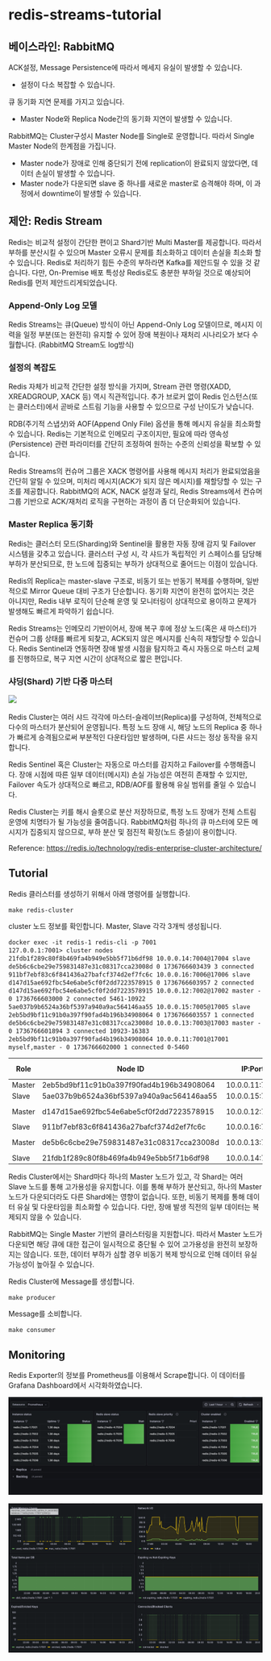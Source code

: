 # redis-streams-tutorial


## 베이스라인: RabbitMQ

ACK설정, Message Persistence에 따라서 메세지 유실이 발생할 수 있습니다.
- 설정이 다소 복잡할 수 있습니다.

큐 동기화 지연 문제를 가지고 있습니다.
- Master Node와 Replica Node간의 동기화 지연이 발생할 수 있습니다.

RabbitMQ는 Cluster구성시 Master Node를 Single로 운영합니다. 따라서 Single Master Node의 한계점을 가집니다.
- Master node가 장애로 인해 중단되기 전에 replication이 완료되지 않았다면, 데이터 손실이 발생할 수 있습니다.
- Master node가 다운되면 slave 중 하나를 새로운 master로 승격해야 하며, 이 과정에서 downtime이 발생할 수 있습니다.

## 제안: Redis Stream

Redis는 비교적 설정이 간단한 편이고 Shard기반 Multi Master를 제공합니다. 따라서 부하를 분산시킬 수 있으며 Master 오류시 문제를 최소화하고 데이터 손실을 최소화 할 수 있습니다.
Redis로 처리하기 힘든 수준의 부하라면 Kafka를 제안드릴 수 있을 것 같습니다. 다만, On-Premise 배포 특성상 Redis로도 충분한 부하일 것으로 예상되어 Redis를 먼저 제안드리게되었습니다.

### Append-Only Log 모델
Redis Streams는 큐(Queue) 방식이 아닌 Append-Only Log 모델이므로, 메시지 이력을 일정 부분(또는 완전히) 유지할 수 있어 장애 복원이나 재처리 시나리오가 보다 수월합니다. (RabbitMQ Stream도 log방식)

### 설정의 복잡도

Redis 자체가 비교적 간단한 설정 방식을 가지며, Stream 관련 명령(XADD, XREADGROUP, XACK 등) 역시 직관적입니다.
추가 브로커 없이 Redis 인스턴스(또는 클러스터)에서 곧바로 스트림 기능을 사용할 수 있으므로 구성 난이도가 낮습니다.

RDB(주기적 스냅샷)와 AOF(Append Only File) 옵션을 통해 메시지 유실을 최소화할 수 있습니다.
Redis는 기본적으로 인메모리 구조이지만, 필요에 따라 영속성(Persistence) 관련 파라미터를 간단히 조정하여 원하는 수준의 신뢰성을 확보할 수 있습니다.

Redis Streams의 컨슈머 그룹은 XACK 명령어를 사용해 메시지 처리가 완료되었음을 간단히 알릴 수 있으며, 미처리 메시지(ACK가 되지 않은 메시지)를 재할당할 수 있는 구조를 제공합니다.
RabbitMQ의 ACK, NACK 설정과 달리, Redis Streams에서 컨슈머 그룹 기반으로 ACK/재처리 로직을 구현하는 과정이 좀 더 단순화되어 있습니다.

### Master Replica 동기화

Redis는 클러스터 모드(Sharding)와 Sentinel을 활용한 자동 장애 감지 및 Failover 시스템을 갖추고 있습니다.
클러스터 구성 시, 각 샤드가 독립적인 키 스페이스를 담당해 부하가 분산되므로, 한 노드에 집중되는 부하가 상대적으로 줄어드는 이점이 있습니다.

Redis의 Replica는 master-slave 구조로, 비동기 또는 반동기 복제를 수행하며, 일반적으로 Mirror Queue 대비 구조가 단순합니다.
동기화 지연이 완전히 없어지는 것은 아니지만, Redis 내부 로직이 단순해 운영 및 모니터링이 상대적으로 용이하고 문제가 발생해도 빠르게 파악하기 쉽습니다.

Redis Streams는 인메모리 기반이어서, 장애 복구 후에 정상 노드(혹은 새 마스터)가 컨슈머 그룹 상태를 빠르게 되찾고, ACK되지 않은 메시지를 신속히 재할당할 수 있습니다.
Redis Sentinel과 연동하면 장애 발생 시점을 탐지하고 즉시 자동으로 마스터 교체를 진행하므로, 복구 지연 시간이 상대적으로 짧은 편입니다.


### 샤딩(Shard) 기반 다중 마스터

![](https://redis.io/wp-content/uploads/2022/07/Cluster-Architecture-Diagram-Outline-01.svg?&auto=webp&quality=85,75&width=1200)

Redis Cluster는 여러 샤드 각각에 마스터-슬레이브(Replica)를 구성하여, 전체적으로 다수의 마스터가 분산되어 운영됩니다.
특정 노드 장애 시, 해당 노드의 Replica 중 하나가 빠르게 승격됨으로써 부분적인 다운타임만 발생하며, 다른 샤드는 정상 동작을 유지합니다.

Redis Sentinel 혹은 Cluster는 자동으로 마스터를 감지하고 Failover를 수행해줍니다.
장애 시점에 따른 일부 데이터(메시지) 손실 가능성은 여전히 존재할 수 있지만, Failover 속도가 상대적으로 빠르고, RDB/AOF를 활용해 유실 범위를 줄일 수 있습니다.

Redis Cluster는 키를 해시 슬롯으로 분산 저장하므로, 특정 노드 장애가 전체 스트림 운영에 치명타가 될 가능성을 줄여줍니다.
RabbitMQ처럼 하나의 큐 마스터에 모든 메시지가 집중되지 않으므로, 부하 분산 및 점진적 확장(노드 증설)이 용이합니다.

Reference: https://redis.io/technology/redis-enterprise-cluster-architecture/


## Tutorial

Redis 클러스터를 생성하기 위해서 아래 명령어를 실행합니다.
```
make redis-cluster
```

cluster 노드 정보를 확인합니다.
Master, Slave 각각 3개씩 생성됩니다.

```
docker exec -it redis-1 redis-cli -p 7001
127.0.0.1:7001> cluster nodes
21fdb1f289c80f8b469fa4b949e5bb5f71b6df98 10.0.0.14:7004@17004 slave de5b6c6cbe29e759831487e31c08317cca23008d 0 1736766603439 3 connected
911bf7ebf83c6f841436a27bafcf374d2ef7fc6c 10.0.0.16:7006@17006 slave d147d15ae692fbc54e6abe5cf0f2dd7223578915 0 1736766603957 2 connected
d147d15ae692fbc54e6abe5cf0f2dd7223578915 10.0.0.12:7002@17002 master - 0 1736766603000 2 connected 5461-10922
5ae037b9b6524a36bf5397a940a9ac564146aa55 10.0.0.15:7005@17005 slave 2eb5bd9bf11c91b0a397f90fad4b196b34908064 0 1736766603557 1 connected
de5b6c6cbe29e759831487e31c08317cca23008d 10.0.0.13:7003@17003 master - 0 1736766601894 3 connected 10923-16383
2eb5bd9bf11c91b0a397f90fad4b196b34908064 10.0.0.11:7001@17001 myself,master - 0 1736766602000 1 connected 0-5460
```

| Role   | Node ID                             | IP:Port       | Master Node ID                      | Slot Range    |
|--------|-------------------------------------|---------------|-------------------------------------|---------------|
| Master | 2eb5bd9bf11c91b0a397f90fad4b196b34908064 | 10.0.0.11:7001 | -                                   | 0-5460        |
| Slave  | 5ae037b9b6524a36bf5397a940a9ac564146aa55 | 10.0.0.15:7005 | 2eb5bd9bf11c91b0a397f90fad4b196b34908064 | -             |
| Master | d147d15ae692fbc54e6abe5cf0f2dd7223578915 | 10.0.0.12:7002 | -                                   | 5461-10922    |
| Slave  | 911bf7ebf83c6f841436a27bafcf374d2ef7fc6c | 10.0.0.16:7006 | d147d15ae692fbc54e6abe5cf0f2dd7223578915 | -             |
| Master | de5b6c6cbe29e759831487e31c08317cca23008d | 10.0.0.13:7003 | -                                   | 10923-16383   |
| Slave  | 21fdb1f289c80f8b469fa4b949e5bb5f71b6df98 | 10.0.0.14:7004 | de5b6c6cbe29e759831487e31c08317cca23008d | -             |


Redis Cluster에서는 Shard마다 하나의 Master 노드가 있고, 각 Shard는 여러 Slave 노드를 통해 고가용성을 유지합니다. 이를 통해 부하가 분산되고, 하나의 Master 노드가 다운되더라도 다른 Shard에는 영향이 없습니다. 또한, 비동기 복제를 통해 데이터 유실 및 다운타임을 최소화할 수 있습니다. 다만, 장애 발생 직전의 일부 데이터는 복제되지 않을 수 있습니다.

RabbitMQ는 Single Master 기반의 클러스터링을 지원합니다. 따라서 Master 노드가 다운되면 해당 큐에 대한 접근이 일시적으로 중단될 수 있어 고가용성을 완전히 보장하지는 않습니다. 또한, 데이터 부하가 심할 경우 비동기 복제 방식으로 인해 데이터 유실 가능성이 높아질 수 있습니다.

Redis Cluster에 Message를 생성합니다.

```
make producer
```

Message를 소비합니다.
```
make consumer
```

## Monitoring

Redis Exporter의 정보를 Prometheus를 이용해서 Scrape합니다. 이 데이터를 Grafana Dashboard에서 시각화하였습니다.

![alt text](screenshots/cluster.png)

![alt text](screenshots/redis_exporter.png)